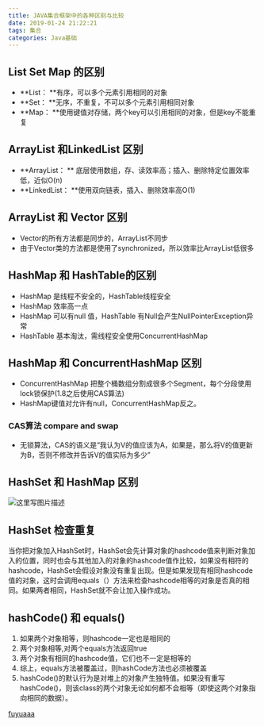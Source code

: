 ```yaml
---
title: JAVA集合框架中的各种区别与比较
date: 2019-01-24 21:22:21
tags: 集合
categories: Java基础
---
```

## List Set Map 的区别

- **List： **有序，可以多个元素引用相同的对象
- **Set： **无序，不重复，不可以多个元素引用相同对象
- **Map： **使用键值对存储，两个key可以引用相同的对象，但是key不能重复

## ArrayList 和LinkedList 区别

- **ArrayList： ** 底层使用数组，存、读效率高；插入、删除特定位置效率低，近似O(n)
- **LinkedList： **使用双向链表，插入、删除效率高O(1)

## ArrayList 和 Vector 区别

- Vector的所有方法都是同步的，ArrayList不同步
- 由于Vector类的方法都是使用了synchronized，所以效率比ArrayList低很多

## HashMap 和 HashTable的区别

- HashMap 是线程不安全的，HashTable线程安全
- HashMap 效率高一点
- HashMap 可以有null 值，HashTable 有Null会产生NullPointerException异常
- HashTable 基本淘汰，需线程安全使用ConcurrentHashMap

## HashMap 和 ConcurrentHashMap 区别

- ConcurrentHashMap 把整个桶数组分割成很多个Segment，每个分段使用lock锁保护(1.8之后使用CAS算法)
- HashMap键值对允许有null，ConcurrentHashMap反之。

### CAS算法 compare and swap

- 	无锁算法，CAS的语义是“我认为V的值应该为A，如果是，那么将V的值更新为B，否则不修改并告诉V的值实际为多少”

## HashSet 和 HashMap 区别
![这里写图片描述](https://img-blog.csdn.net/20180911170137454?watermark/2/text/aHR0cHM6Ly9ibG9nLmNzZG4ubmV0L2ppd3ViYWk4ODQ5/font/5a6L5L2T/fontsize/400/fill/I0JBQkFCMA==/dissolve/70)

## HashSet 检查重复

当你把对象加入HashSet时，HashSet会先计算对象的hashcode值来判断对象加入的位置，同时也会与其他加入的对象的hashcode值作比较，如果没有相符的hashcode，HashSet会假设对象没有重复出现。但是如果发现有相同hashcode值的对象，这时会调用equals（）方法来检查hashcode相等的对象是否真的相同。如果两者相同，HashSet就不会让加入操作成功。

## hashCode() 和 equals()
1.	如果两个对象相等，则hashcode一定也是相同的
2.	两个对象相等,对两个equals方法返回true
3.	两个对象有相同的hashcode值，它们也不一定是相等的
4.	综上，equals方法被覆盖过，则hashCode方法也必须被覆盖
5.	hashCode()的默认行为是对堆上的对象产生独特值。如果没有重写hashCode()，则该class的两个对象无论如何都不会相等（即使这两个对象指向相同的数据）。


[fuyuaaa](https://github.com/fuyuaaa/)